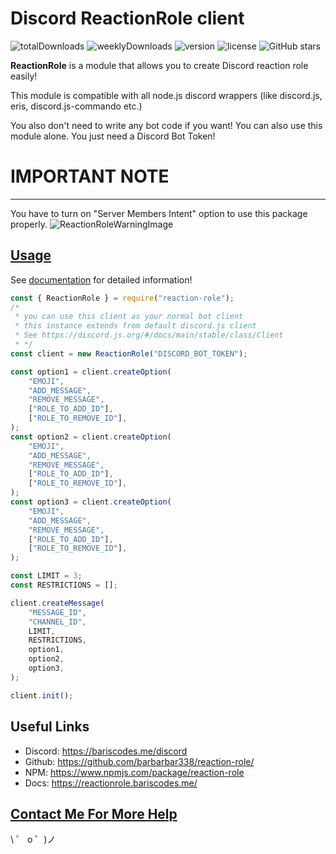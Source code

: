 # Discord ReactionRole client

![totalDownloads](https://img.shields.io/npm/dt/reaction-role?style=for-the-badge)
![weeklyDownloads](https://img.shields.io/npm/dw/reaction-role?style=for-the-badge)
![version](https://img.shields.io/npm/v/reaction-role?style=for-the-badge)
![license](https://img.shields.io/npm/l/reaction-role?style=for-the-badge)
![GitHub stars](https://img.shields.io/github/stars/barbarbar338/reaction-role?style=for-the-badge)

**ReactionRole** is a module that allows you to create Discord reaction role easily!

This module is compatible with all node.js discord wrappers (like discord.js, eris, discord.js-commando etc.)

You also don't need to write any bot code if you want! You can also use this module alone. You just need a Discord Bot Token!

# IMPORTANT NOTE

---

You have to turn on "Server Members Intent" option to use this package properly.
![ReactionRoleWarningImage](https://raw.githubusercontent.com/barbarbar338/lib/master/personal_page/images/reaction-role-warning.png)

## [Usage](https://reactionrole.bariscodes.me/)

See [documentation](https://reactionrole.bariscodes.me/) for detailed information!

```js
const { ReactionRole } = require("reaction-role");
/*
 * you can use this client as your normal bot client
 * this instance extends from default discord.js client
 * See https://discord.js.org/#/docs/main/stable/class/Client
 * */
const client = new ReactionRole("DISCORD_BOT_TOKEN");

const option1 = client.createOption(
	"EMOJI",
	"ADD_MESSAGE",
	"REMOVE_MESSAGE",
	["ROLE_TO_ADD_ID"],
	["ROLE_TO_REMOVE_ID"],
);
const option2 = client.createOption(
	"EMOJI",
	"ADD_MESSAGE",
	"REMOVE_MESSAGE",
	["ROLE_TO_ADD_ID"],
	["ROLE_TO_REMOVE_ID"],
);
const option3 = client.createOption(
	"EMOJI",
	"ADD_MESSAGE",
	"REMOVE_MESSAGE",
	["ROLE_TO_ADD_ID"],
	["ROLE_TO_REMOVE_ID"],
);

const LIMIT = 3;
const RESTRICTIONS = [];

client.createMessage(
	"MESSAGE_ID",
	"CHANNEL_ID",
	LIMIT,
	RESTRICTIONS,
	option1,
	option2,
	option3,
);

client.init();
```

## Useful Links

-   Discord: https://bariscodes.me/discord
-   Github: https://github.com/barbarbar338/reaction-role/
-   NPM: https://www.npmjs.com/package/reaction-role
-   Docs: https://reactionrole.bariscodes.me/

## [Contact Me For More Help](https://bariscodes.me/discord)

\ ゜ o ゜)ノ
